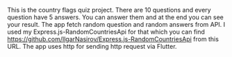 This is the country flags quiz project. There are 10 questions and every question have 5 answers. You can answer them and at the end you can see your result. The app fetch random question and random answers from API. I used my Express.js-RandomCountriesApi for that which you can find https://github.com/IlgarNasirov/Express.js-RandomCountriesApi from this URL. The app uses http for sending http request via Flutter.
